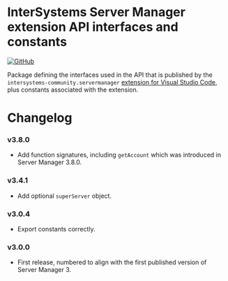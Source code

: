 # InterSystems Server Manager extension API interfaces and constants

[![GitHub](https://img.shields.io/github/license/intersystems-community/intersystems-servermanager)](https://github.com/intersystems-community/intersystems-servermanager/blob/master/LICENSE)

Package defining the interfaces used in the API that is published by the `intersystems-community.servermanager` [extension for Visual Studio Code](https://marketplace.visualstudio.com/items?itemName=intersystems-community.servermanager), plus constants associated with the extension.

# Changelog

### v3.8.0

- Add function signatures, including `getAccount` which was introduced in Server Manager 3.8.0.

### v3.4.1

- Add optional `superServer` object.

### v3.0.4

- Export constants correctly.

### v3.0.0

- First release, numbered to align with the first published version of Server Manager 3.
